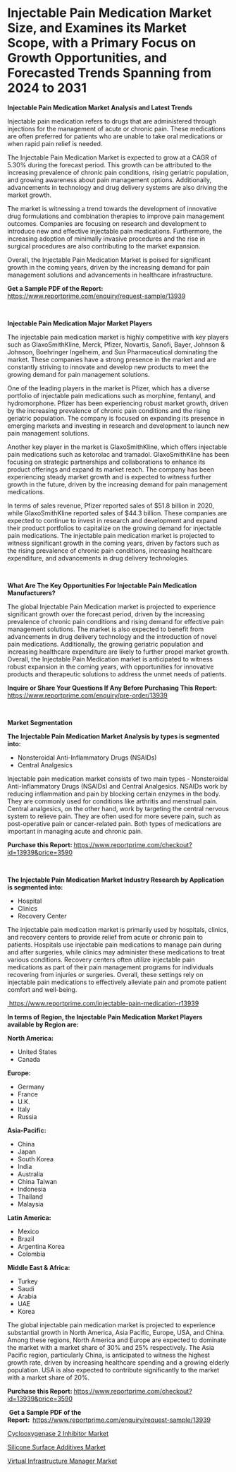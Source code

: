 <p><h1>Injectable Pain Medication Market Size, and Examines its Market Scope, with a Primary Focus on Growth Opportunities, and Forecasted Trends Spanning from 2024 to 2031</h1></p><p><strong>Injectable Pain Medication Market Analysis and Latest Trends</strong></p>
<p><p>Injectable pain medication refers to drugs that are administered through injections for the management of acute or chronic pain. These medications are often preferred for patients who are unable to take oral medications or when rapid pain relief is needed.</p><p>The Injectable Pain Medication Market is expected to grow at a CAGR of 5.30% during the forecast period. This growth can be attributed to the increasing prevalence of chronic pain conditions, rising geriatric population, and growing awareness about pain management options. Additionally, advancements in technology and drug delivery systems are also driving the market growth.</p><p>The market is witnessing a trend towards the development of innovative drug formulations and combination therapies to improve pain management outcomes. Companies are focusing on research and development to introduce new and effective injectable pain medications. Furthermore, the increasing adoption of minimally invasive procedures and the rise in surgical procedures are also contributing to the market expansion.</p><p>Overall, the Injectable Pain Medication Market is poised for significant growth in the coming years, driven by the increasing demand for pain management solutions and advancements in healthcare infrastructure.</p></p>
<p><strong>Get a Sample PDF of the Report:&nbsp;</strong> <a href="https://www.reportprime.com/enquiry/request-sample/13939">https://www.reportprime.com/enquiry/request-sample/13939</a></p>
<p>&nbsp;</p>
<p><strong>Injectable Pain Medication Major Market Players</strong></p>
<p><p>The injectable pain medication market is highly competitive with key players such as GlaxoSmithKline, Merck, Pfizer, Novartis, Sanofi, Bayer, Johnson & Johnson, Boehringer Ingelheim, and Sun Pharmaceutical dominating the market. These companies have a strong presence in the market and are constantly striving to innovate and develop new products to meet the growing demand for pain management solutions.</p><p>One of the leading players in the market is Pfizer, which has a diverse portfolio of injectable pain medications such as morphine, fentanyl, and hydromorphone. Pfizer has been experiencing robust market growth, driven by the increasing prevalence of chronic pain conditions and the rising geriatric population. The company is focused on expanding its presence in emerging markets and investing in research and development to launch new pain management solutions.</p><p>Another key player in the market is GlaxoSmithKline, which offers injectable pain medications such as ketorolac and tramadol. GlaxoSmithKline has been focusing on strategic partnerships and collaborations to enhance its product offerings and expand its market reach. The company has been experiencing steady market growth and is expected to witness further growth in the future, driven by the increasing demand for pain management medications.</p><p>In terms of sales revenue, Pfizer reported sales of $51.8 billion in 2020, while GlaxoSmithKline reported sales of $44.3 billion. These companies are expected to continue to invest in research and development and expand their product portfolios to capitalize on the growing demand for injectable pain medications. The injectable pain medication market is projected to witness significant growth in the coming years, driven by factors such as the rising prevalence of chronic pain conditions, increasing healthcare expenditure, and advancements in drug delivery technologies.</p></p>
<p>&nbsp;</p>
<p><strong>What Are The Key Opportunities For Injectable Pain Medication Manufacturers?</strong></p>
<p><p>The global Injectable Pain Medication market is projected to experience significant growth over the forecast period, driven by the increasing prevalence of chronic pain conditions and rising demand for effective pain management solutions. The market is also expected to benefit from advancements in drug delivery technology and the introduction of novel pain medications. Additionally, the growing geriatric population and increasing healthcare expenditure are likely to further propel market growth. Overall, the Injectable Pain Medication market is anticipated to witness robust expansion in the coming years, with opportunities for innovative products and therapeutic solutions to address the unmet needs of patients.</p></p>
<p><strong>Inquire or Share Your Questions If Any Before Purchasing This Report:</strong> <a href="https://www.reportprime.com/enquiry/pre-order/13939">https://www.reportprime.com/enquiry/pre-order/13939</a></p>
<p>&nbsp;</p>
<p><strong>Market Segmentation</strong></p>
<p><strong>The Injectable Pain Medication Market Analysis by types is segmented into:</strong></p>
<p><ul><li>Nonsteroidal Anti-Inflammatory Drugs (NSAIDs)</li><li>Central Analgesics</li></ul></p>
<p><p>Injectable pain medication market consists of two main types - Nonsteroidal Anti-Inflammatory Drugs (NSAIDs) and Central Analgesics. NSAIDs work by reducing inflammation and pain by blocking certain enzymes in the body. They are commonly used for conditions like arthritis and menstrual pain. Central analgesics, on the other hand, work by targeting the central nervous system to relieve pain. They are often used for more severe pain, such as post-operative pain or cancer-related pain. Both types of medications are important in managing acute and chronic pain.</p></p>
<p><strong>Purchase this Report:&nbsp;</strong><a href="https://www.reportprime.com/checkout?id=13939&price=3590">https://www.reportprime.com/checkout?id=13939&price=3590</a></p>
<p>&nbsp;</p>
<p><strong>The Injectable Pain Medication Market Industry Research by Application is segmented into:</strong></p>
<p><ul><li>Hospital</li><li>Clinics</li><li>Recovery Center</li></ul></p>
<p><p>The injectable pain medication market is primarily used by hospitals, clinics, and recovery centers to provide relief from acute or chronic pain to patients. Hospitals use injectable pain medications to manage pain during and after surgeries, while clinics may administer these medications to treat various conditions. Recovery centers often utilize injectable pain medications as part of their pain management programs for individuals recovering from injuries or surgeries. Overall, these settings rely on injectable pain medications to effectively alleviate pain and promote patient comfort and well-being.</p></p>
<p><a href="https://www.reportprime.com/injectable-pain-medication-r13939">&nbsp;https://www.reportprime.com/injectable-pain-medication-r13939</a></p>
<p><strong>In terms of Region, the Injectable Pain Medication Market Players available by Region are:</strong></p>
<p>
    <p> <strong> North America: </strong>
        <ul>
            <li>United States</li>
            <li>Canada</li>
        </ul>
        </p> 
    <p> <strong> Europe: </strong>
        <ul>
            <li>Germany</li>
            <li>France</li>
            <li>U.K.</li>
            <li>Italy</li>
            <li>Russia</li>
        </ul>
        </p> 
    <p> <strong> Asia-Pacific: </strong>
        <ul>
            <li>China</li>
            <li>Japan</li>
            <li>South Korea</li>
            <li>India</li>
            <li>Australia</li>
            <li>China Taiwan</li>
            <li>Indonesia</li>
            <li>Thailand</li>
            <li>Malaysia</li>
        </ul>
        </p> 
    <p> <strong> Latin America: </strong>
        <ul>
            <li>Mexico</li>
            <li>Brazil</li>
            <li>Argentina Korea</li>
            <li>Colombia</li>
        </ul>
        </p> 
    <p> <strong> Middle East & Africa: </strong>
        <ul>
            <li>Turkey</li>
            <li>Saudi</li>
            <li>Arabia</li>
            <li>UAE</li>
            <li>Korea</li>
        </ul>
    </p>
    </p>
<p><p>The global injectable pain medication market is projected to experience substantial growth in North America, Asia Pacific, Europe, USA, and China. Among these regions, North America and Europe are expected to dominate the market with a market share of 30% and 25% respectively. The Asia Pacific region, particularly China, is anticipated to witness the highest growth rate, driven by increasing healthcare spending and a growing elderly population. USA is also expected to contribute significantly to the market with a market share of 20%.</p></p>
<p><strong>Purchase this Report: </strong><a href="https://www.reportprime.com/checkout?id=13939&price=3590">https://www.reportprime.com/checkout?id=13939&price=3590</a></p>
<p>&nbsp;<strong>Get a Sample PDF of the Report:&nbsp;&nbsp;</strong><a href="https://www.reportprime.com/enquiry/request-sample/13939">https://www.reportprime.com/enquiry/request-sample/13939</a></p>
<p><strong></strong></p>
<p><p><a href="https://github.com/JennyferFeil2023/Market-Research-Report-List-1/blob/main/cyclooxygenase-2-inhibitor-market.md">Cyclooxygenase 2 Inhibitor Market</a></p><p><a href="https://view.publitas.com/reportprime-1/silicone-surface-additives-market-size-market-outlook-and-market-forecast-2024-to-2031/">Silicone Surface Additives Market</a></p><p><a href="https://github.com/gracielawharr/Market-Research-Report-List-1/blob/main/virtual-infrastructure-manager-market.md">Virtual Infrastructure Manager Market</a></p></p>